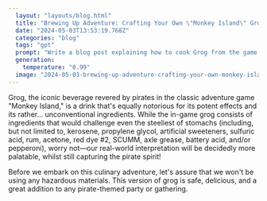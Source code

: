 ```yaml
---
  layout: "layouts/blog.html"
  title: "Brewing Up Adventure: Crafting Your Own \"Monkey Island\" Grog"
  date: "2024-05-03T13:53:19.768Z"
  categories: "blog"
  tags: "gpt"
  prompt: "Write a blog post explaining how to cook Grog from the game \"Monkey Island\""
  generation: 
    temperature: "0.99"
  image: "2024-05-03-brewing-up-adventure-crafting-your-own-monkey-island-grog.webp"
---
```

Grog, the iconic beverage revered by pirates in the classic adventure game "Monkey Island," is a drink that's equally notorious for its potent effects and its rather... unconventional ingredients. While the in-game grog consists of ingredients that would challenge even the steeliest of stomachs (including, but not limited to, kerosene, propylene glycol, artificial sweeteners, sulfuric acid, rum, acetone, red dye #2, SCUMM, axle grease, battery acid, and/or pepperoni), worry not—our real-world interpretation will be decidedly more palatable, whilst still capturing the pirate spirit!

Before we embark on this culinary adventure, let's assure that we won't be using any hazardous materials. This version of grog is safe, delicious, and a great addition to any pirate-themed party or gathering.
